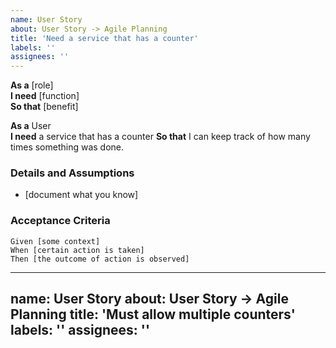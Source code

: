 ```yaml
---
name: User Story
about: User Story -> Agile Planning
title: 'Need a service that has a counter'
labels: ''
assignees: ''
---
```


 **As a** [role]  
 **I need** [function]  
 **So that** [benefit]  
  
 **As a** User  
 **I need** a service that has a counter 
 **So that** I can keep track of how many times something was done.
 
 
 ### Details and Assumptions
 * [document what you know]
   
 ### Acceptance Criteria  
   
 ```gherkin
 Given [some context]
 When [certain action is taken]
 Then [the outcome of action is observed]
 ```

---
name: User Story
about: User Story -> Agile Planning
title: 'Must allow multiple counters'
labels: ''
assignees: ''
---
